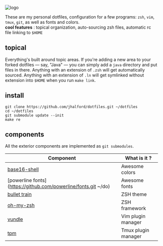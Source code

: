 ![logo](https://cdn.rawgit.com/jzck/dotfiles/master/dotfiles-logo.png)

These are my personal dotfiles, configuration for a few programs: `zsh`, `vim`, `tmux`, `git`, as well as fonts and colors.  
**cool features** : topical organization, auto-sourcing zsh files, automatic rc file linking to `$HOME`

## topical

Everything's built around topic areas. If you're adding a new area to your
forked dotfiles — say, "Java" — you can simply add a `java` directory and put
files in there. Anything with an extension of `.zsh` will get automatically
sourced. Anything with an extension of `.ln` will get
symlinked without extension into `$HOME` when you run `make link`.

## install

```
git clone https://github.com/jhalford/dotfiles.git ~/dotfiles
cd ~/dotfiles
git submodule update --init
make re
```

## components

All the exterior components are implemented as `git submodules`.

| Component | What is it ? |
|--------|-----|
| [base16-shell](https://github.com/JohnMorales/base16-shell.git) | Awesome colors |
| [powerline fonts](https://github.com/powerline/fonts.git ~/do) | Awesome fonts |
| [bullet train](https://github.com/caiogondim/bullet-train-oh-my-zsh-theme.git) | ZSH theme |
| [oh-my-zsh](https://github.com/robbyrussell/oh-my-zsh.git) | ZSH framework |
| [vundle](https://github.com/VundleVim/Vundle.vim.git) | Vim plugin manager |
| [tpm](https://github.com/tmux-plugins/tpm.git) | Tmux plugin manager |
